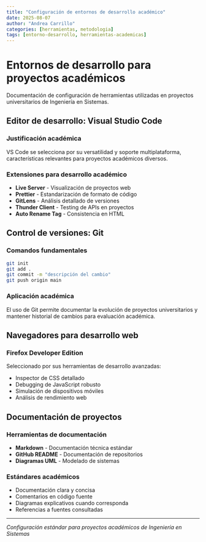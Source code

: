 ```yaml
---
title: "Configuración de entornos de desarrollo académico"
date: 2025-08-07
author: "Andrea Carrillo"
categories: [herramientas, metodologia]
tags: [entorno-desarrollo, herramientas-academicas]
---
```


# Entornos de desarrollo para proyectos académicos

Documentación de configuración de herramientas utilizadas en proyectos universitarios de Ingeniería en Sistemas.

## Editor de desarrollo: Visual Studio Code

### Justificación académica
VS Code se selecciona por su versatilidad y soporte multiplataforma, características relevantes para proyectos académicos diversos.

### Extensiones para desarrollo académico
- **Live Server** - Visualización de proyectos web
- **Prettier** - Estandarización de formato de código  
- **GitLens** - Análisis detallado de versiones
- **Thunder Client** - Testing de APIs en proyectos
- **Auto Rename Tag** - Consistencia en HTML

## Control de versiones: Git

### Comandos fundamentales
```bash
git init
git add .
git commit -m "descripción del cambio"
git push origin main
```

### Aplicación académica
El uso de Git permite documentar la evolución de proyectos universitarios y mantener historial de cambios para evaluación académica.

## Navegadores para desarrollo web

### Firefox Developer Edition
Seleccionado por sus herramientas de desarrollo avanzadas:
- Inspector de CSS detallado
- Debugging de JavaScript robusto
- Simulación de dispositivos móviles
- Análisis de rendimiento web

## Documentación de proyectos

### Herramientas de documentación
- **Markdown** - Documentación técnica estándar
- **GitHub README** - Documentación de repositorios
- **Diagramas UML** - Modelado de sistemas

### Estándares académicos
- Documentación clara y concisa
- Comentarios en código fuente
- Diagramas explicativos cuando corresponda
- Referencias a fuentes consultadas

---

*Configuración estándar para proyectos académicos de Ingeniería en Sistemas*
